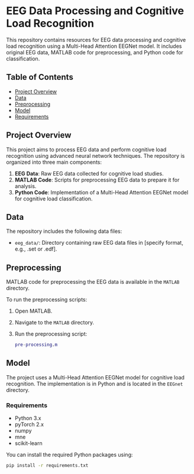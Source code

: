 # EEG Data Processing and Cognitive Load Recognition

This repository contains resources for EEG data processing and cognitive load recognition using a Multi-Head Attention EEGNet model. It includes original EEG data, MATLAB code for preprocessing, and Python code for classification.

## Table of Contents

- [Project Overview](#project-overview)
- [Data](#data)
- [Preprocessing](#preprocessing)
- [Model](#model)
- [Requirements](#requirements)

## Project Overview

This project aims to process EEG data and perform cognitive load recognition using advanced neural network techniques. The repository is organized into three main components:

1. **EEG Data**: Raw EEG data collected for cognitive load studies.
2. **MATLAB Code**: Scripts for preprocessing EEG data to prepare it for analysis.
3. **Python Code**: Implementation of a Multi-Head Attention EEGNet model for cognitive load classification.

## Data

The repository includes the following data files:

- `eeg_data/`: Directory containing raw EEG data files in [specify format, e.g., .set or .edf].

## Preprocessing

MATLAB code for preprocessing the EEG data is available in the `MATLAB` directory. 

To run the preprocessing scripts:

1. Open MATLAB.
2. Navigate to the `MATLAB` directory.
3. Run the preprocessing script:

   ```matlab
   pre-processing.m

## Model

The project uses a Multi-Head Attention EEGNet model for cognitive load recognition. The implementation is in Python and is located in the `EEGnet` directory.

### Requirements

- Python 3.x
- pyTorch 2.x
- numpy
- mne
- scikit-learn

You can install the required Python packages using:

```bash
pip install -r requirements.txt



